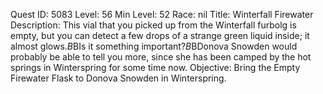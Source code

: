 Quest ID: 5083
Level: 56
Min Level: 52
Race: nil
Title: Winterfall Firewater
Description: This vial that you picked up from the Winterfall furbolg is empty, but you can detect a few drops of a strange green liquid inside; it almost glows.$B$BIs it something important?$B$BDonova Snowden would probably be able to tell you more, since she has been camped by the hot springs in Winterspring for some time now.
Objective: Bring the Empty Firewater Flask to Donova Snowden in Winterspring.
